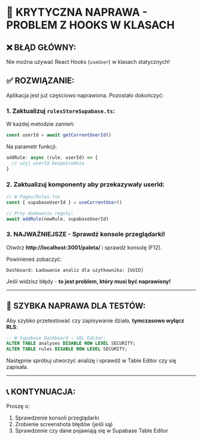 # 🚨 KRYTYCZNA NAPRAWA - PROBLEM Z HOOKS W KLASACH

## ❌ **BŁĄD GŁÓWNY:**
Nie można używać React Hooks (`useUser`) w klasach statycznych!

## ✅ **ROZWIĄZANIE:**

Aplikacja jest już częściowo naprawiona. Pozostało dokończyć:

### **1. Zaktualizuj `rulesStoreSupabase.ts`:**

W każdej metodzie zamień:
```typescript
const userId = await getCurrentUserId()
```

Na parametr funkcji:
```typescript
addRule: async (rule, userId) => {
  // użyj userId bezpośrednio
}
```

### **2. Zaktualizuj komponenty aby przekazywały userId:**

```typescript
// W Pages/Rules.tsx
const { supabaseUserId } = useCurrentUser()

// Przy dodawaniu reguły:
await addRule(newRule, supabaseUserId)
```

### **3. NAJWAŻNIEJSZE - Sprawdź konsole przeglądarki!**

Otwórz **http://localhost:3001/paleta/** i sprawdź konsolę (F12).

Powinieneś zobaczyć:
```
Dashboard: Ładowanie analiz dla użytkownika: [UUID]
```

Jeśli widzisz błędy - **to jest problem, który musi być naprawiony!**

---

## 🔧 **SZYBKA NAPRAWA DLA TESTÓW:**

Aby szybko przetestować czy zapisywanie działa, **tymczasowo wyłącz RLS**:

```sql
-- W Supabase Dashboard → SQL Editor:
ALTER TABLE analyses DISABLE ROW LEVEL SECURITY;
ALTER TABLE rules DISABLE ROW LEVEL SECURITY;
```

Następnie spróbuj utworzyć analizę i sprawdź w Table Editor czy się zapisała.

---

## 📞 **KONTYNUACJA:**

Proszę o:
1. Sprawdzenie konsoli przeglądarki
2. Zrobienie screenshota błędów (jeśli są)
3. Sprawdzenie czy dane pojawiają się w Supabase Table Editor

